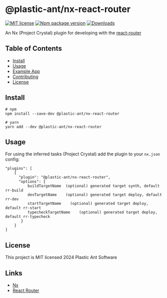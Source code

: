 # @plastic-ant/nx-react-router

[![MIT license](https://img.shields.io/badge/License-MIT-blue.svg)](https://lbesson.mit-license.org/)
[![Npm package version](https://badgen.net/npm/v/@plastic-ant/nx-react-router)](https://npmjs.com/package/@plastic-ant/nx-cdk)
[![Downloads](https://img.shields.io/npm/dm/@plastic-ant/nx-react-router.svg)](https://npmjs.com/package/@plastic-ant/nx-cdk)

An Nx (Project Crystal) plugin for developing with the [react-router](reactrouter.com)

## Table of Contents

- [Install](#install)
- [Usage](#usage)
- [Example App](https://github.com/plastic-ant/packages/tree/main/examples/nx-react-router-app)
- [Contributing](#contributing)
- [License](#license)

## Install

```shell
# npm
npm install --save-dev @plastic-ant/nx-react-router

# yarn
yarn add --dev @plastic-ant/nx-react-router
```

## Usage

For using the inferred tasks (Project Crystal) add the plugin to your `nx.json` config:

```
"plugins": [
    {
      "plugin": "@plastic-ant/nx-react-router",
      "options": {
          buildTargetName  (optional) generated target synth, default rr-build
          devTargetName    (optional) generated target deploy, default rr-dev
          startTargetName    (optional) generated target deploy, default rr-start
          typecheckTargetName    (optional) generated target deploy, default rr-typecheck
       }
    }
]
```

## License

This project is MIT licensed 2024 Plastic Ant Software

## Links

- [Nx](https://github.com/nrwl/nx)
- [React Router](https://reactrouter.com)
